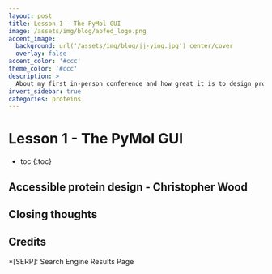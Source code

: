 ```yaml
---
layout: post
title: Lesson 1 - The PyMol GUI
image: /assets/img/blog/apfed_logo.png
accent_image: 
  background: url('/assets/img/blog/jj-ying.jpg') center/cover
  overlay: false
accent_color: '#ccc'
theme_color: '#ccc'
description: >
  About my first in-person conference and how great it is to design proteins
invert_sidebar: true
categories: proteins
---
```


# Lesson 1 - The PyMol GUI



* toc
{:toc}

## Accessible protein design - Christopher Wood

## Closing thoughts


## Credits



*[SERP]: Search Engine Results Page
